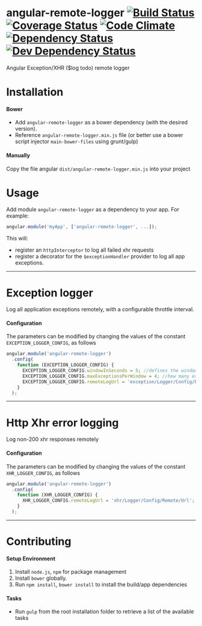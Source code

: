 angular-remote-logger  [![Build Status][travis-image]][travis-url] [![Coverage Status][coveralls-image]][coveralls-url] [![Code Climate][code-climate-image]][code-climate-url] [![Dependency Status][depstat-image]][depstat-url] [![Dev Dependency Status][depstat-dev-image]][depstat-dev-url]
=====================

Angular Exception/XHR ($log todo) remote logger

# Installation

#### Bower

- Add `angular-remote-logger` as a bower dependency (with the desired version). 
- Reference `angular-remote-logger.min.js` file (or better use a bower script injector `main-bower-files` using grunt/gulp)  
 
#### Manually
 
Copy the file angular `dist/angular-remote-logger.min.js` into your project 

# Usage

Add module `angular-remote-logger` as a dependency to your app. For example:

```js
angular.module('myApp', ['angular-remote-logger', ...]);
```

This will:

- register an `httpInterceptor` to log all failed xhr requests
- register a decorator for the `$exceptionHandler` provider to log all app exceptions.

---

# Exception logger

Log all application exceptions remotely, with a configurable throttle interval. 

#### Configuration

The parameters can be modified by changing the values of the constant `EXCEPTION_LOGGER_CONFIG`, as follows

```js
angular.module('angular-remote-logger')
  .config(
    function (EXCEPTION_LOGGER_CONFIG) {
      EXCEPTION_LOGGER_CONFIG.windowInSeconds = 5; //defines the window interval for the throttle checking
      EXCEPTION_LOGGER_CONFIG.maxExceptionsPerWindow = 4; //how many exceptions per window are logged before throttling
      EXCEPTION_LOGGER_CONFIG.remoteLogUrl = 'exception/Logger/Config/Remote/Url'; //remote log endpoint
    }
  );
```

---

# Http Xhr error logging

Log non-200 xhr responses remotely

#### Configuration

The parameters can be modified by changing the values of the constant `XHR_LOGGER_CONFIG`, as follows

```js
angular.module('angular-remote-logger')
  .config(
    function (XHR_LOGGER_CONFIG) {
      XHR_LOGGER_CONFIG.remoteLogUrl = 'xhr/Logger/Config/Remote/Url'; //remote log endpoint
    }
  );
```

---

# Contributing

#### Setup Environment
1. Install `node.js`, `npm` for package management
1. Install `bower` globally.
1. Run `npm install`, `bower install` to install the build/app dependencies

#### Tasks
 
- Run `gulp` from the root installation folder to retrieve a list of the available tasks 

[travis-url]: https://travis-ci.org/inakianduaga/angular-remote-logger
[travis-image]: https://travis-ci.org/inakianduaga/angular-remote-logger.svg?branch=master

[coveralls-url]: https://coveralls.io/r/inakianduaga/angular-remote-logger
[coveralls-image]: https://coveralls.io/repos/inakianduaga/angular-remote-logger/badge.png

[code-climate-url]: https://codeclimate.com/github/inakianduaga/angular-remote-logger
[code-climate-image]: https://codeclimate.com/github/inakianduaga/angular-remote-logger/badges/gpa.svg

[depstat-url]: https://david-dm.org/inakianduaga/angular-remote-logger
[depstat-image]: https://david-dm.org/inakianduaga/angular-remote-logger.png?theme=shields.io

[depstat-dev-url]: https://david-dm.org/inakianduaga/angular-remote-logger#info=devDependencies&view=table
[depstat-dev-image]: https://david-dm.org/inakianduaga/angular-remote-logger/dev-status.svg?theme=shields.io
